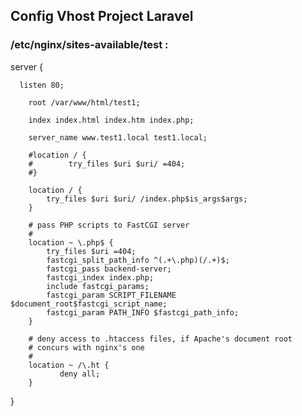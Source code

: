 ## Config Vhost Project Laravel
### /etc/nginx/sites-available/test :
server 
{

      listen 80;
        
        root /var/www/html/test1;
        
        index index.html index.htm index.php;
        
        server_name www.test1.local test1.local;

        #location / {
        #        try_files $uri $uri/ =404;
        #}

        location / {
            try_files $uri $uri/ /index.php$is_args$args;
        }

        # pass PHP scripts to FastCGI server
        #
        location ~ \.php$ {
            try_files $uri =404;
            fastcgi_split_path_info ^(.+\.php)(/.+)$;
            fastcgi_pass backend-server;
            fastcgi_index index.php;
            include fastcgi_params;
            fastcgi_param SCRIPT_FILENAME $document_root$fastcgi_script_name;
            fastcgi_param PATH_INFO $fastcgi_path_info;
        }

        # deny access to .htaccess files, if Apache's document root
        # concurs with nginx's one
        #
        location ~ /\.ht {
               deny all;
        }
}

